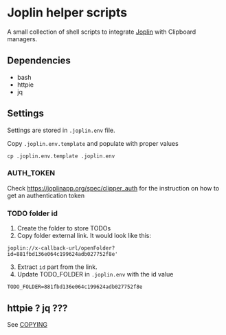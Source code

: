 # Joplin helper scripts

A small collection of shell scripts to integrate [Joplin](https://joplinapp.org) with Clipboard managers.

## Dependencies

* bash
* httpie
* jq

## Settings

Settings are stored in `.joplin.env` file.

Copy `.joplin.env.template` and populate with proper values

```
cp .joplin.env.template .joplin.env
```

### AUTH_TOKEN

Check https://joplinapp.org/spec/clipper_auth for the instruction on how to get an authentication token

### TODO folder id

1. Create the folder to store TODOs
2. Copy folder external link. It would look like this:
```
joplin://x-callback-url/openFolder?id=881fbd136e064c199624adb027752f8e'
```

3. Extract `id` part from the link.
4. Update TODO_FOLDER in `.joplin.env` with the id value

```
TODO_FOLDER=881fbd136e064c199624adb027752f8e
```

## httpie ? jq ???

See [COPYING](COPYING)
